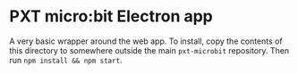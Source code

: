 # PXT micro:bit Electron app

A very basic wrapper around the web app. To install, copy the contents of this
directory to somewhere outside the main `pxt-microbit` repository. Then run `npm
install && npm start`.
